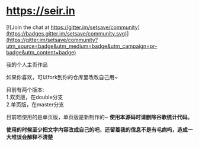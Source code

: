 # https://seir.in

[![Join the chat at https://gitter.im/setsave/community](https://badges.gitter.im/setsave/community.svg)](https://gitter.im/setsave/community?utm_source=badge&utm_medium=badge&utm_campaign=pr-badge&utm_content=badge)

我的个人主页作品

如果你喜欢，可以fork到你的仓库里改改自己用~

目前有两个版本:<br>
1.双页版，在double分支<br>
2.单页版，在master分支

目前咱使用的是单页版，单页版是新制作的~
**使用本源码时请删除谷歌统计代码。**

**使用的时候至少把文字内容改成自己的吧，还留着我的信息不是有毛病吗，造成一大堆误会解释不清楚**
